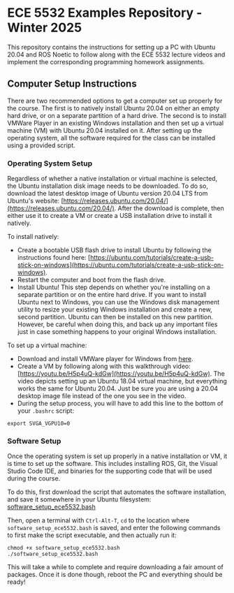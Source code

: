# ECE 5532 Examples Repository - Winter 2025

This repository contains the instructions for setting up a PC with Ubuntu 20.04 and ROS Noetic to follow along with the ECE 5532 lecture videos and implement the corresponding programming homework assignments.

## Computer Setup Instructions

There are two recommended options to get a computer set up properly for the course.
The first is to natively install Ubuntu 20.04 on either an empty hard drive, or on a separate partition of a hard drive.
The second is to install VMWare Player in an existing Windows installation and then set up a virtual machine (VM) with Ubuntu 20.04 installed on it.
After setting up the operating system, all the software required for the class can be installed using a provided script.

### Operating System Setup

Regardless of whether a native installation or virtual machine is selected, the Ubuntu installation disk image needs to be downloaded.
To do so, download the latest desktop image of Ubuntu version 20.04 LTS from Ubuntu's website: [https://releases.ubuntu.com/20.04/](https://releases.ubuntu.com/20.04/). After the download is complete, then either use it to create a VM or create a USB installation drive to install it natively.

To install natively:
- Create a bootable USB flash drive to install Ubuntu by following the instructions found here: [https://ubuntu.com/tutorials/create-a-usb-stick-on-windows](https://ubuntu.com/tutorials/create-a-usb-stick-on-windows).
- Restart the computer and boot from the flash drive.
- Install Ubuntu!  This step depends on whether you're installing on a separate partition or on the entire hard drive.  If you want to install Ubuntu next to Windows, you can use the Windows disk management utility to resize your existing Windows installation and create a new, second partition.  Ubuntu can then be installed on this new partition.  However, be careful when doing this, and back up any important files just in case something happens to your original Windows installation.

To set up a virtual machine:
- Download and install VMWare player for Windows from [here](https://1drv.ms/u/s!Ar6id-4c-fy31Qs6W53MPME0j493).
- Create a VM by following along with this walkthrough video: [https://youtu.be/H5p4uQ-kdGw](https://youtu.be/H5p4uQ-kdGw).
The video depicts setting up an Ubuntu 18.04 virtual machine, but everything works the same for Ubuntu 20.04. Just be sure you are using a 20.04 desktop image file instead of the one you see in the video.
- During the setup process, you will have to add this line to the bottom of your `.bashrc` script:
```
export SVGA_VGPU10=0
```

### Software Setup

Once the operating system is set up properly in a native installation or VM, it is time to set up the software. This includes installing ROS, Git, the Visual Studio Code IDE, and binaries for the supporting code that will be used during the course.

To do this, first download the script that automates the software installation, and save it somewhere in your Ubuntu filesystem:
[software_setup_ece5532.bash](https://1drv.ms/u/c/b7fcf91cee77a2be/Eb6id-4c-fwggLeFJAAAAAABfLSQhDN-pHWOeaS2SgoisA?e=cxq7kt)

Then, open a terminal with `Ctrl-Alt-T`, `cd` to the location where `software_setup_ece5532.bash` is saved, and enter the following commands to first make the script executable, and then actually run it:

```
chmod +x software_setup_ece5532.bash
./software_setup_ece5532.bash
```
This will take a while to complete and require downloading a fair amount of packages. Once it is done though, reboot the PC and everything should be ready!